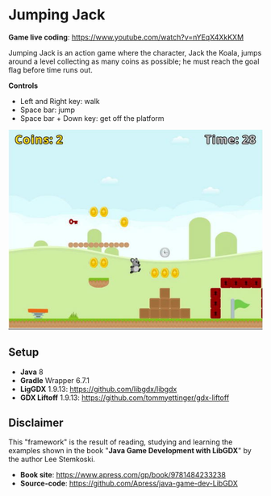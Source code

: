 # Jumping Jack

**Game live coding**: https://www.youtube.com/watch?v=nYEqX4XkKXM

Jumping Jack is an action game where the character, Jack the Koala, jumps around a level collecting as many coins as possible; he must reach the goal flag before time runs out.

**Controls**

- Left and Right key: walk
- Space bar: jump
- Space bar + Down key: get off the platform

![Jumping Jack](jumping-Jack-readme.png "Jumping Jack")

## Setup

- **Java** 8
- **Gradle** Wrapper 6.7.1
- **LigGDX** 1.9.13: https://github.com/libgdx/libgdx
- **GDX Liftoff** 1.9.13: https://github.com/tommyettinger/gdx-liftoff

## Disclaimer

This "framework" is the result of reading, studying and learning the examples shown in the book "**Java Game Development with LibGDX**" by the author Lee Stemkoski.

- **Book site**: https://www.apress.com/gp/book/9781484233238
- **Source-code**: https://github.com/Apress/java-game-dev-LibGDX